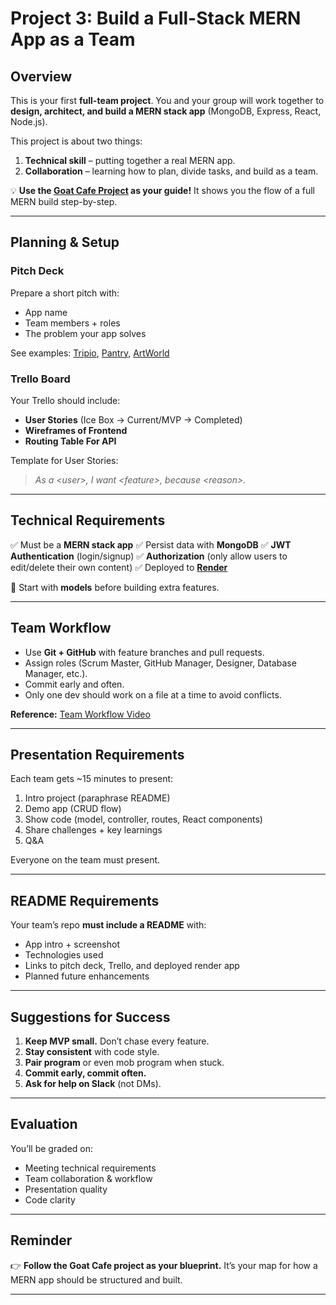 # Project 3: Build a Full-Stack MERN App as a Team

## Overview

This is your first **full-team project**. You and your group will work together to **design, architect, and build a MERN stack app** (MongoDB, Express, React, Node.js).

This project is about two things:

1. **Technical skill** – putting together a real MERN app.
2. **Collaboration** – learning how to plan, divide tasks, and build as a team.

💡 **Use the [Goat Cafe Project](https://github.com/SEB-9-BH/goat-cafe-full-stack-mern-app-lesson) as your guide!** It shows you the flow of a full MERN build step-by-step.

---

## Planning & Setup

### Pitch Deck

Prepare a short pitch with:

* App name
* Team members + roles
* The problem your app solves

See examples: [Tripio](https://docs.google.com/presentation/d/1gvOypLc4VjKqJzdAW68iwh28uGDSH4Sp1KnA5grDo2g/edit#slide=id.p), [Pantry](https://docs.google.com/presentation/d/1WvHoN5MNaRembgcoog5p0GtivVCOZSzvfPyeevzy08g/edit), [ArtWorld](https://docs.google.com/presentation/d/1yGy2Mh3n6IhPxFu4XKnnMtPPi4OGFPpf-Z_TMYw6wQY/edit#slide=id.g7ba109823e_2_7)
### Trello Board

Your Trello should include:

* **User Stories** (Ice Box → Current/MVP → Completed)
* **Wireframes of Frontend**
* **Routing Table For API**

Template for User Stories:

> *As a \<user>, I want \<feature>, because \<reason>.*

---

## Technical Requirements

✅ Must be a **MERN stack app**
✅ Persist data with **MongoDB**
✅ **JWT Authentication** (login/signup)
✅ **Authorization** (only allow users to edit/delete their own content)
✅ Deployed to [**Render**](https://expressdeployment.onrender.com/)

🔑 Start with **models** before building extra features.

---

## Team Workflow

* Use **Git + GitHub** with feature branches and pull requests.
* Assign roles (Scrum Master, GitHub Manager, Designer, Database Manager, etc.).
* Commit early and often.
* Only one dev should work on a file at a time to avoid conflicts.

**Reference:** [Team Workflow Video](https://www.youtube.com/watch?v=oFYyTZwMyAg)

---

## Presentation Requirements

Each team gets \~15 minutes to present:

1. Intro project (paraphrase README)
2. Demo app (CRUD flow)
3. Show code (model, controller, routes, React components)
4. Share challenges + key learnings
5. Q\&A

Everyone on the team must present.

---

## README Requirements

Your team’s repo **must include a README** with:

* App intro + screenshot
* Technologies used
* Links to pitch deck, Trello, and deployed render app
* Planned future enhancements

---

## Suggestions for Success

1. **Keep MVP small.** Don’t chase every feature.
2. **Stay consistent** with code style.
3. **Pair program** or even mob program when stuck.
4. **Commit early, commit often.**
5. **Ask for help on Slack** (not DMs).

---

## Evaluation

You’ll be graded on:

* Meeting technical requirements
* Team collaboration & workflow
* Presentation quality
* Code clarity

---

## Reminder

👉 **Follow the Goat Cafe project as your blueprint.** It’s your map for how a MERN app should be structured and built.

---
